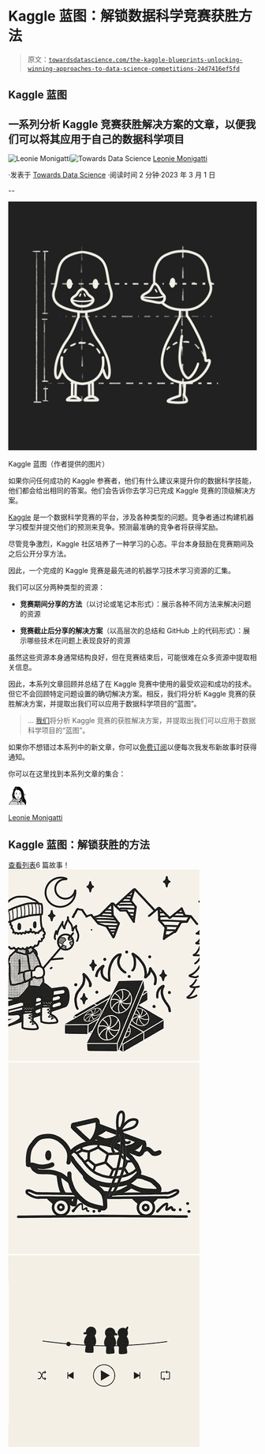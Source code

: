 # Kaggle 蓝图：解锁数据科学竞赛获胜方法

> 原文：[`towardsdatascience.com/the-kaggle-blueprints-unlocking-winning-approaches-to-data-science-competitions-24d7416ef5fd`](https://towardsdatascience.com/the-kaggle-blueprints-unlocking-winning-approaches-to-data-science-competitions-24d7416ef5fd)

## Kaggle 蓝图

## 一系列分析 Kaggle 竞赛获胜解决方案的文章，以便我们可以将其应用于自己的数据科学项目

[](https://medium.com/@iamleonie?source=post_page-----24d7416ef5fd--------------------------------)![Leonie Monigatti](https://medium.com/@iamleonie?source=post_page-----24d7416ef5fd--------------------------------)[](https://towardsdatascience.com/?source=post_page-----24d7416ef5fd--------------------------------)![Towards Data Science](https://towardsdatascience.com/?source=post_page-----24d7416ef5fd--------------------------------) [Leonie Monigatti](https://medium.com/@iamleonie?source=post_page-----24d7416ef5fd--------------------------------)

·发表于 [Towards Data Science](https://towardsdatascience.com/?source=post_page-----24d7416ef5fd--------------------------------) ·阅读时间 2 分钟·2023 年 3 月 1 日

--

![](img/a765313bf72f269732e0949bfa7804f5.png)

Kaggle 蓝图（作者提供的图片）

如果你问任何成功的 Kaggle 参赛者，他们有什么建议来提升你的数据科学技能，他们都会给出相同的答案。他们会告诉你去学习已完成 Kaggle 竞赛的顶级解决方案。

[Kaggle](https://www.kaggle.com/) 是一个数据科学竞赛的平台，涉及各种类型的问题。竞争者通过构建机器学习模型并提交他们的预测来竞争。预测最准确的竞争者将获得奖励。

尽管竞争激烈，Kaggle 社区培养了一种学习的心态。平台本身鼓励在竞赛期间及之后公开分享方法。

因此，一个完成的 Kaggle 竞赛是最先进的机器学习技术学习资源的汇集。

我们可以区分两种类型的资源：

+   **竞赛期间分享的方法**（以讨论或笔记本形式）：展示各种不同方法来解决问题的资源

+   **竞赛截止后分享的解决方案**（以高层次的总结和 GitHub 上的代码形式）：展示哪些技术在问题上表现良好的资源

虽然这些资源本身通常结构良好，但在竞赛结束后，可能很难在众多资源中提取相关信息。

因此，本系列文章回顾并总结了在 Kaggle 竞赛中使用的最受欢迎和成功的技术。但它不会回顾特定问题设置的确切解决方案。相反，我们将分析 Kaggle 竞赛的获胜解决方案，并提取出我们可以应用于数据科学项目的“蓝图”。

> … [我们](https://medium.com/@iamleonie?source=post_page-----24d7416ef5fd--------------------------------)将分析 Kaggle 竞赛的获胜解决方案，并提取出我们可以应用于数据科学项目的“蓝图”。

如果你不想错过本系列中的新文章，你可以[免费订阅](https://medium.com/subscribe/@iamleonie)以便每次我发布新故事时获得通知。

你可以在这里找到本系列文章的集合：

![Leonie Monigatti](img/61f354281722566e5c755e2cf181514f.png)

[Leonie Monigatti](https://medium.com/@iamleonie?source=post_page-----24d7416ef5fd--------------------------------)

## Kaggle 蓝图：解锁获胜的方法

[查看列表](https://medium.com/@iamleonie/list/the-kaggle-blueprints-unlocking-winning-approaches-79c4222f75fb?source=post_page-----24d7416ef5fd--------------------------------)6 篇故事！![一个坐在由 GPU 组成的篝火旁的人，吃着看起来像地球的棉花糖。](img/94e95316f7c9338e5cb092f714a1dad6.png)![](img/c56e947cc80edb20806ad0d690a05fdb.png)![使用机器学习对声音景观中的鸟鸣进行分类](img/95b737688a3a9ef87fa9c2e101915f5c.png)
